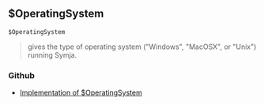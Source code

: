 ## $OperatingSystem

```
$OperatingSystem
```

> gives the type of operating system ("Windows", "MacOSX", or "Unix") running Symja.
  

### Github

* [Implementation of $OperatingSystem](https://github.com/axkr/symja_android_library/blob/master/symja_android_library/matheclipse-core/src/main/java/org/matheclipse/core/builtin/ConstantDefinitions.java#L374) 
